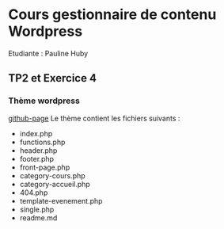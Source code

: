 # Cours gestionnaire de contenu Wordpress

Etudiante : Pauline Huby

## TP2 et Exercice 4
### Thème wordpress
[github-page](https://paulinehub.github.io/cours-wordpress-ete22-theme/tree/tp2)
Le thème contient les fichiers suivants :
- index.php
- functions.php
- header.php
- footer.php
- front-page.php
- category-cours.php
- category-accueil.php
- 404.php
- template-evenement.php
- single.php
- readme.md
